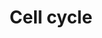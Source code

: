 ---
annotations:
- id: PW:0000086
  parent: regulatory pathway
  type: Pathway Ontology
  value: cell cycle pathway, mitotic
authors:
- Nsalomonis
- MaintBot
- BruceConklin
- MartijnVanIersel
- Christine Chichester
- Mkutmon
- Egonw
citedin:
- link: 10.1038/mtm.2014.7
  title: Proteomic profiling of salivary gland after nonviral gene transfer mediated
    by conventional plasmids and minicircles (2014)
- link: 10.1016/j.gep.2014.07.002
  title: Transcriptome analysis in cardiomyocyte-specific differentiation of murine
    embryonic stem cells reveals transcriptional regulation network (2014)
- link: PMC3885437
  title: A provisional gene regulatory atlas for mouse heart development (2014)
communities: []
description: The cell cycle is the series of events that takes place in a cell leading
  to its division and duplication (replication). Regulation of the cell cycle involves
  processes crucial to the survival of a cell, including the detection and repair
  of genetic damage as well as the prevention of uncontrolled cell division. Two key
  classes of regulatory molecules, cyclins and cyclin-dependent kinases (CDKs), determine
  a cell's progress through the cell cycle. From [Wikipedia Cell Cycle](http://en.wikipedia.org/wiki/Cell_cycle).
last-edited: 2025-08-09
ndex: null
organisms:
- Mus musculus
redirect_from:
- /index.php/Pathway:WP190
- /instance/WP190
- /instance/WP190_r140217
revision: r140217
schema-jsonld:
- '@context': https://schema.org/
  '@id': https://wikipathways.github.io/pathways/WP190.html
  '@type': Dataset
  creator:
    '@type': Organization
    name: WikiPathways
  description: The cell cycle is the series of events that takes place in a cell leading
    to its division and duplication (replication). Regulation of the cell cycle involves
    processes crucial to the survival of a cell, including the detection and repair
    of genetic damage as well as the prevention of uncontrolled cell division. Two
    key classes of regulatory molecules, cyclins and cyclin-dependent kinases (CDKs),
    determine a cell's progress through the cell cycle. From [Wikipedia Cell Cycle](http://en.wikipedia.org/wiki/Cell_cycle).
  keywords:
  - AA545217
  - AL118125
  - Abl1
  - Atm
  - Atr
  - Bub1
  - Bub1b
  - Bub3
  - Ccna1
  - Ccna2
  - Ccnb1
  - Ccnb2
  - Ccnb3
  - Ccnd2
  - Ccnd3
  - Ccne1
  - Ccne2
  - Ccnh
  - Cdc14A
  - Cdc14B
  - Cdc20
  - Cdc25a
  - Cdc25b
  - Cdc25c
  - Cdc2a
  - Cdc45l
  - Cdc6
  - Cdc7
  - Cdh1
  - Cdk2
  - Cdk4
  - Cdk6
  - Cdkn1a
  - Cdkn1b
  - Cdkn2a
  - Chek1
  - Chek2
  - E2f1
  - E2f2
  - E2f3
  - E2f4
  - E2f5
  - E2f6
  - Ep300
  - Espl1
  - Gadd45a
  - Gsk3b
  - Hdac1
  - Hdac2
  - Hdac3
  - Hdac4
  - Hdac5
  - Hdac6
  - Hdac7a
  - Mad1l1
  - Mad2l1
  - Mad2l2
  - Mcm2
  - Mcm3
  - Mcm4
  - Mcm5
  - Mcm6
  - Mcm7
  - Mdm2
  - Mpeg1
  - Orc1l
  - Orc2l
  - Orc3l
  - Orc4l
  - Orc5l
  - Orc6l
  - Pcna
  - Pkmyt1
  - Plk1
  - Prkdc
  - Pttg1
  - Rb1
  - Rbl1
  - Skp2
  - Smad3
  - Smad4
  - Smc1l2
  - Tbc1d8
  - Tfdp1
  - Tgfb1
  - Trp53
  - Wee1
  - Ywhag
  license: CC0
  name: Cell cycle
seo: CreativeWork
title: Cell cycle
wpid: WP190
---